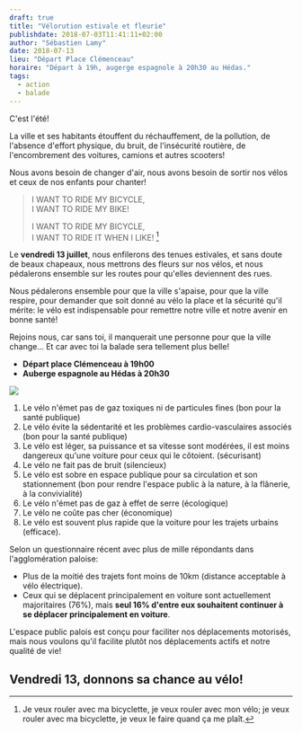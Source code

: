 ```yaml
---
draft: true
title: "Vélorution estivale et fleurie"
publishdate: 2018-07-03T11:41:11+02:00
author: "Sébastien Lamy"
date: 2018-07-13
lieu: "Départ Place Clémenceau"
horaire: "Départ à 19h, augerge espagnole à 20h30 au Hédas."
tags:
  - action
  - balade
---
```


C'est l'été!

La ville et ses habitants étouffent du réchauffement, de la pollution, de
l'absence d'effort physique, du bruit, de l'insécurité routière, de
l'encombrement des voitures, camions et autres scooters!

Nous avons besoin de changer d'air, nous avons besoin de sortir nos vélos et
ceux de nos enfants pour chanter!

> I WANT TO RIDE MY BICYCLE,    
> I WANT TO RIDE MY BIKE!
> 
> I WANT TO RIDE MY BICYCLE,    
> I WANT TO RIDE IT WHEN I LIKE! [^1]

<!--more-->

Le **vendredi 13 juillet**, nous enfilerons des tenues estivales, et sans doute
de beaux chapeaux, nous mettrons des fleurs sur nos vélos, et nous pédalerons
ensemble sur les routes pour qu'elles deviennent des rues.

Nous pédalerons ensemble pour que la ville s'apaise, pour que la ville respire,
pour demander que soit donné au vélo la place et la sécurité qu'il mérite: le 
vélo est indispensable pour remettre notre ville et notre avenir en bonne santé!

Rejoins nous, car sans toi, il manquerait une personne pour que la ville change...
Et car avec toi la balade sera tellement plus belle!

* **Départ place Clémenceau à 19h00**
* **Auberge espagnole au Hédas à 20h30**

![](affiche_velorution_13_juillet_2018.jpg)


1. Le vélo n'émet pas de gaz toxiques ni de particules fines (bon pour la santé
publique)
2. Le vélo évite la sédentarité et les problèmes cardio-vasculaires associés (bon
pour la santé publique)
3. Le vélo est léger, sa puissance et sa vitesse sont modérées, il est moins
dangereux qu'une voiture pour ceux qui le côtoient. (sécurisant)
4. Le vélo ne fait pas de bruit (silencieux)
5. Le vélo est sobre en espace publique pour sa circulation et son stationnement 
(bon pour rendre l'espace public à la nature, à la flânerie, à la convivialité)
6. Le vélo n'émet pas de gaz à effet de serre (écologique)
7. Le vélo ne coûte pas cher (économique)
8. Le vélo est souvent plus rapide que la voiture pour les trajets urbains (efficace).

Selon un questionnaire récent avec plus de mille répondants dans l'agglomération paloise:

* Plus de la moitié des trajets font moins de 10km (distance acceptable à vélo électrique).
* Ceux qui se déplacent principalement en voiture sont actuellement majoritaires
  (76%), mais **seul 16% d'entre eux souhaitent continuer à se déplacer 
  principalement en voiture**.

L'espace public palois est conçu pour faciliter nos déplacements motorisés, mais
nous voulons qu'il facilite plutôt nos déplacements actifs et notre qualité de vie!


## Vendredi 13, donnons sa chance au vélo!


[^1]: Je veux rouler avec ma bicyclette, je veux rouler avec mon vélo; je veux rouler avec ma bicyclette, je veux le faire quand ça me plaît.
